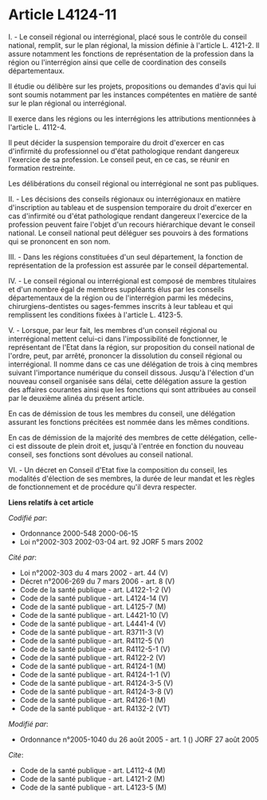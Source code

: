 # Article L4124-11

I. - Le conseil régional ou interrégional, placé sous le contrôle du conseil national, remplit, sur le plan régional, la
mission définie à l'article L. 4121-2. Il assure notamment les fonctions de représentation de la profession dans la région ou
l'interrégion ainsi que celle de coordination des conseils départementaux.

Il étudie ou délibère sur les projets, propositions ou demandes d'avis qui lui sont soumis notamment par les instances
compétentes en matière de santé sur le plan régional ou interrégional.

Il exerce dans les régions ou les interrégions les attributions mentionnées à l'article L. 4112-4.

Il peut décider la suspension temporaire du droit d'exercer en cas d'infirmité du professionnel ou d'état pathologique
rendant dangereux l'exercice de sa profession. Le conseil peut, en ce cas, se réunir en formation restreinte.

Les délibérations du conseil régional ou interrégional ne sont pas publiques.

II. - Les décisions des conseils régionaux ou interrégionaux en matière d'inscription au tableau et de suspension temporaire
du droit d'exercer en cas d'infirmité ou d'état pathologique rendant dangereux l'exercice de la profession peuvent faire
l'objet d'un recours hiérarchique devant le conseil national. Le conseil national peut déléguer ses pouvoirs à des formations
qui se prononcent en son nom.

III. - Dans les régions constituées d'un seul département, la fonction de représentation de la profession est assurée par le
conseil départemental.

IV. - Le conseil régional ou interrégional est composé de membres titulaires et d'un nombre égal de membres suppléants élus
par les conseils départementaux de la région ou de l'interrégion parmi les médecins, chirurgiens-dentistes ou sages-femmes
inscrits à leur tableau et qui remplissent les conditions fixées à l'article L. 4123-5.

V. - Lorsque, par leur fait, les membres d'un conseil régional ou interrégional mettent celui-ci dans l'impossibilité de
fonctionner, le représentant de l'Etat dans la région, sur proposition du conseil national de l'ordre, peut, par arrêté,
prononcer la dissolution du conseil régional ou interrégional. II nomme dans ce cas une délégation de trois à cinq membres
suivant l'importance numérique du conseil dissous. Jusqu'à l'élection d'un nouveau conseil organisée sans délai, cette
délégation assure la gestion des affaires courantes ainsi que les fonctions qui sont attribuées au conseil par le deuxième
alinéa du présent article.

En cas de démission de tous les membres du conseil, une délégation assurant les fonctions précitées est nommée dans les mêmes
conditions.

En cas de démission de la majorité des membres de cette délégation, celle-ci est dissoute de plein droit et, jusqu'à l'entrée
en fonction du nouveau conseil, ses fonctions sont dévolues au conseil national.

VI. - Un décret en Conseil d'Etat fixe la composition du conseil, les modalités d'élection de ses membres, la durée de leur
mandat et les règles de fonctionnement et de procédure qu'il devra respecter.

**Liens relatifs à cet article**

_Codifié par_:

  - Ordonnance 2000-548 2000-06-15
  - Loi n°2002-303 2002-03-04 art. 92 JORF 5 mars 2002

_Cité par_:

  - Loi n°2002-303 du 4 mars 2002 - art. 44 (V)
  - Décret n°2006-269 du 7 mars 2006 - art. 8 (V)
  - Code de la santé publique - art. L4122-1-2 (V)
  - Code de la santé publique - art. L4124-14 (V)
  - Code de la santé publique - art. L4125-7 (M)
  - Code de la santé publique - art. L4421-10 (V)
  - Code de la santé publique - art. L4441-4 (V)
  - Code de la santé publique - art. R3711-3 (V)
  - Code de la santé publique - art. R4112-5 (V)
  - Code de la santé publique - art. R4112-5-1 (V)
  - Code de la santé publique - art. R4122-2 (V)
  - Code de la santé publique - art. R4124-1 (M)
  - Code de la santé publique - art. R4124-1-1 (V)
  - Code de la santé publique - art. R4124-3-5 (V)
  - Code de la santé publique - art. R4124-3-8 (V)
  - Code de la santé publique - art. R4126-1 (M)
  - Code de la santé publique - art. R4132-2 (VT)

_Modifié par_:

  - Ordonnance n°2005-1040 du 26 août 2005 - art. 1 () JORF 27 août 2005

_Cite_:

  - Code de la santé publique - art. L4112-4 (M)
  - Code de la santé publique - art. L4121-2 (M)
  - Code de la santé publique - art. L4123-5 (M)
